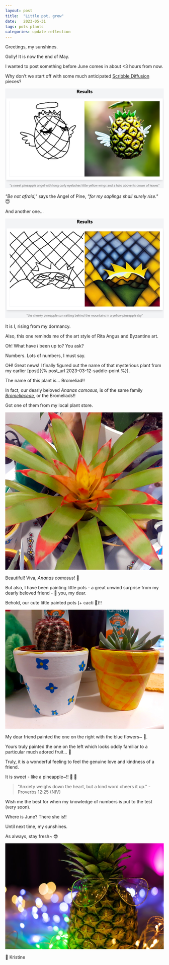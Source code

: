 ```yaml
---
layout: post
title:  "Little pot, grow"
date:   2023-05-31
tags: pots plants
categories: update reflection
---
```

Greetings, my sunshines.

Golly! It is now the end of May.

I wanted to post something before June comes in about <3 hours from now.

Why don't we start off with some much anticipated [Scribble Diffusion](https://scribblediffusion.com/) pieces?

![Pine angel](/assets/pine-angel.png)

*"Be not afraid,"* says the Angel of Pine, *"for my saplings shall surely rise."* &#128519;

And another one...

![Pineapple sunrise](/assets/pineapple-sun.png)

It is I, rising from my dormancy.

Also, this one reminds me of the art style of Rita Angus and Byzantine art.

Oh! What have *I* been up to? You ask?

Numbers. Lots of numbers, I must say.

OH! Great news! I finally figured out the name of that mysterious plant from my earlier [post]({% post_url 2023-03-12-saddle-point %}).

The name of this plant is... Bromeliad!!

In fact, our dearly beloved *Ananas comosus*, is of the same family [*Bromeliaceae*](https://en.wikipedia.org/wiki/Bromeliaceae), or the Bromeliads!!

Got one of them from my local plant store.

![Bromeliad](/assets/bromeliad.jpg)

Beautiful! Viva, *Ananas comosus*! &#127821;

But also, I have been painting little pots - a great unwind surprise from my dearly beloved friend - &#128153; you, my dear.

Behold, our cute little painted pots (+ cacti &#127797;)!!

![Pots](/assets/pots.jpg)

My dear friend painted the one on the right with the blue flowers~ &#127804;.

Yours truly painted the one on the left which looks oddly familiar to a particular much adored fruit... &#127821;

Truly, it is a wonderful feeling to feel the genuine love and kindness of a friend.

It is sweet - like a pineapple~!! &#127821; &#128155;

> "Anxiety weighs down the heart, but a kind word cheers it up." - Proverbs 12:25 (NIV)

Wish me the best for when my knowledge of numbers is put to the test (very soon).

Where is June? There she is!!

Until next time, my sunshines.

As always, stay fresh~ &#128526;

![Fairylights pine](/assets/fairy-pine.jpg)

&#128155; Kristine
